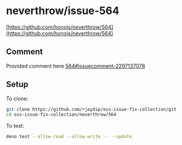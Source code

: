 # neverthrow/issue-564

[https://github.com/honojs/neverthrow/564](https://github.com/honojs/neverthrow/564)

## Comment

Provided comment here
[564#issuecomment-2297137078](https://github.com/supermacro/neverthrow/issues/564#issuecomment-2297137078)

## Setup

To clone:

```sh
git clone https://github.com/rjoydip/oss-issue-fix-collection/git
cd oss-issue-fix-collection/neverthrow/564
```

To test:

```sh
deno test --allow-read --allow-write -- --update
```
